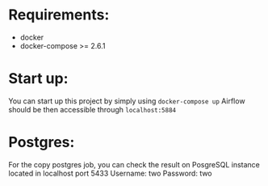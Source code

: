 # Requirements:
- docker
- docker-compose >= 2.6.1


# Start up:
You can start up this project by simply using `docker-compose up`
Airflow should be then accessible through `localhost:5884`

# Postgres:
For the copy postgres job, you can check the result on PosgreSQL instance located in localhost port 5433
Username: two
Password: two
